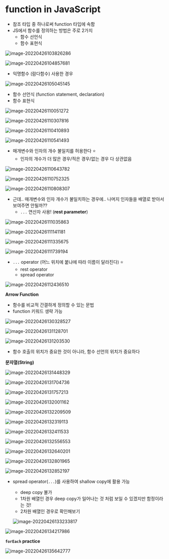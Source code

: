 # function in JavaScript

* 참조 타입 중 하나로써 function 타입에 속함
* JS에서 함수를 정의하는 방법은 주로 2가지
  * 함수 선언식
  * 함수 표현식

![image-20220426103826286](javascript_day2.assets/image-20220426103826286.png)

![image-20220426104857681](javascript_day2.assets/image-20220426104857681.png)

* 익명함수 (람다함수) 사용한 경우

![image-20220426105045145](javascript_day2.assets/image-20220426105045145.png)



* 함수 선언식 (function statement, declaration)
* 함수 표현식

![image-20220426110051272](javascript_day2.assets/image-20220426110051272.png)

![image-20220426110307816](javascript_day2.assets/image-20220426110307816.png)

![image-20220426110410893](javascript_day2.assets/image-20220426110410893.png)

![image-20220426110541493](javascript_day2.assets/image-20220426110541493.png)

* 매개변수와 인자의 개수 불일치를 허용한다 :star:
  * 인자의 개수가 더 많은 경우/적은 경우/없는 경우 다 상관없음

![image-20220426110643782](javascript_day2.assets/image-20220426110643782.png)

![image-20220426110752325](javascript_day2.assets/image-20220426110752325.png)

![image-20220426110808307](javascript_day2.assets/image-20220426110808307.png)



* 근데.. 매개변수와 인자 개수가 불일치하는 경우에.. 나머지 인자들을 배열로 받아서 보여주면 안될까??
  * `...` 연산자 사용! (**rest parameter**)

![image-20220426111035863](javascript_day2.assets/image-20220426111035863.png)

![image-20220426111141181](javascript_day2.assets/image-20220426111141181.png)



![image-20220426111335675](javascript_day2.assets/image-20220426111335675.png)

![image-20220426111739194](javascript_day2.assets/image-20220426111739194.png)



* `...` operator (어느 위치에 붙냐에 따라 이름이 달라진다) :star:
  * rest operator
  * spread operator

![image-20220426112436510](javascript_day2.assets/image-20220426112436510.png)



**Arrow Function**

* 함수를 비교적 간결하게 정의할 수 있는 문법
* function 키워드 생략 가능

![image-20220426130328527](javascript_day2.assets/image-20220426130328527.png)

![image-20220426131128701](javascript_day2.assets/image-20220426131128701.png)

![image-20220426131203530](javascript_day2.assets/image-20220426131203530.png)

* 함수 호출의 위치가 중요한 것이 아니라, 함수 선언의 위치가 중요하다



**문자열(String)**

![image-20220426131448329](javascript_day2.assets/image-20220426131448329.png)

![image-20220426131704736](javascript_day2.assets/image-20220426131704736.png)

![image-20220426131757213](javascript_day2.assets/image-20220426131757213.png)

![image-20220426132001162](javascript_day2.assets/image-20220426132001162.png)

![image-20220426132209509](javascript_day2.assets/image-20220426132209509.png)

![image-20220426132319113](javascript_day2.assets/image-20220426132319113.png)

![image-20220426132411533](javascript_day2.assets/image-20220426132411533.png)

![image-20220426132556553](javascript_day2.assets/image-20220426132556553.png)

![image-20220426132640201](javascript_day2.assets/image-20220426132640201.png)

![image-20220426132801965](javascript_day2.assets/image-20220426132801965.png)

![image-20220426132852197](javascript_day2.assets/image-20220426132852197.png)

* spread operator(`...`)를 사용하여 shallow copy에 활용 가능

  * deep copy 불가
  * 1차원 배열인 경우 deep copy가 일어나는 것 처럼 보일 수 있겠지만 함정이라는 것!
  * 2차원 배열인 경우로 확인해보기

  ![image-20220426133233817](javascript_day2.assets/image-20220426133233817.png)

![image-20220426134217986](javascript_day2.assets/image-20220426134217986.png)

**`forEach` practice**

![image-20220426135642777](javascript_day2.assets/image-20220426135642777.png)